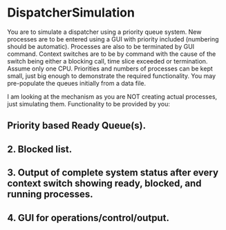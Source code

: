 # DispatcherSimulation
You are to simulate a dispatcher using a priority queue system.   New processes are to be entered using a GUI with priority included (numbering should be automatic). Processes are also to be terminated by GUI command. Context switches are to be by command with the cause of the switch being either a blocking call, time slice exceeded or termination. Assume only one CPU.  Priorities and numbers of processes can be kept small, just big enough to demonstrate the required functionality. You may pre-populate the queues initially from a data file. 

I am looking at the mechanism as you are NOT creating actual processes, just simulating them.  Functionality to be provided by you:

## Priority based Ready Queue(s).  
## 2. Blocked list.  
## 3. Output of complete system status after every context switch showing ready, blocked, and running processes.  
## 4. GUI for operations/control/output.
